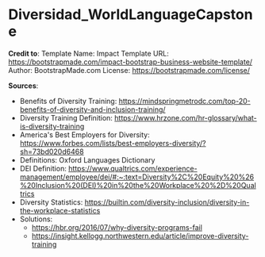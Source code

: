 # Diversidad_WorldLanguageCapstone

**Credit to**:
Template Name: Impact
Template URL: https://bootstrapmade.com/impact-bootstrap-business-website-template/
Author: BootstrapMade.com
License: https://bootstrapmade.com/license/
    
**Sources**:
- Benefits of Diversity Training: https://mindspringmetrodc.com/top-20-benefits-of-diversity-and-inclusion-training/
- Diversity Training Definition: https://www.hrzone.com/hr-glossary/what-is-diversity-training
- America's Best Employers for Diversity: https://www.forbes.com/lists/best-employers-diversity/?sh=73bd020d6468 
- Definitions: Oxford Languages Dictionary
- DEI Definition: https://www.qualtrics.com/experience-management/employee/dei/#:~:text=Diversity%2C%20Equity%20%26%20Inclusion%20(DEI)%20in%20the%20Workplace%20%2D%20Qualtrics
- Diversity Statistics: https://builtin.com/diversity-inclusion/diversity-in-the-workplace-statistics 
- Solutions: 
  - https://hbr.org/2016/07/why-diversity-programs-fail
  - https://insight.kellogg.northwestern.edu/article/improve-diversity-training
